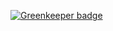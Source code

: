 
[![Greenkeeper badge](https://badges.greenkeeper.io/zhuangya/angular.in.svg)](https://greenkeeper.io/)
